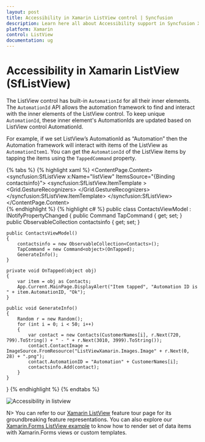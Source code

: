 ```yaml
---
layout: post 
title: Accessibility in Xamarin ListView control | Syncfusion
description: Learn here all about Accessibility support in Syncfusion Xamarin ListView (SfListView) control and more.
platform: Xamarin
control: ListView
documentation: ug
---
```

# Accessibility in Xamarin ListView (SfListView)

The ListView control has built-in `AutomationId` for all their inner elements. The `AutomationId` API allows the automation framework to find and interact with the inner elements of the ListView control. To keep unique `AutomationId`, these inner element's AutomationIds are updated based on ListView control AutomationId.

For example, if we set ListView’s AutomationId as “Automation” then the Automation framework will interact with items of the ListView as `AutomationItem1`. You can get the `AutomationId` of the ListView items by tapping the items using the `TappedCommand` property.

{% tabs %}
{% highlight xaml %}
<ContentPage xmlns:syncfusion="clr-namespace:Syncfusion.ListView.XForms;assembly=Syncfusion.SfListView.XForms">
    <ContentPage.Content>
        <StackLayout>
            <syncfusion:SfListView x:Name="listView" ItemsSource="{Binding contactsinfo}">
                <syncfusion:SfListView.ItemTemplate >
                    <DataTemplate>
                        <Grid x:Name="grid" AutomationId="{Binding AutomationID}">
                            <Grid.GestureRecognizers>
                                <TapGestureRecognizer Command="{Binding Source={x:Reference listView}, Path=BindingContext.TapCommand}" CommandParameter="{Binding .}"/>
                            </Grid.GestureRecognizers>
						</Grid>
                    </DataTemplate>
                </syncfusion:SfListView.ItemTemplate>
            </syncfusion:SfListView>
        </StackLayout>
    </ContentPage.Content>					
</ContentPage>
{% endhighlight %}
{% highlight c# %}
public class ContactsViewModel : INotifyPropertyChanged
{
    public Command<object> TapCommand { get; set; }
    public ObservableCollection<Contacts> contactsinfo { get; set; }

    public ContactsViewModel()
    {
        contactsinfo = new ObservableCollection<Contacts>();
        TapCommand = new Command<object>(OnTapped);
        GenerateInfo();
    }

    private void OnTapped(object obj)
    {
        var item = obj as Contacts;
        App.Current.MainPage.DisplayAlert("Item tapped", "Automation ID is " + item.AutomationID, "Ok");
    }

    public void GenerateInfo()
    {
        Random r = new Random();
        for (int i = 0; i < 50; i++)
        {
            var contact = new Contacts(CustomerNames[i], r.Next(720, 799).ToString() + " - " + r.Next(3010, 3999).ToString());
            contact.ContactImage = ImageSource.FromResource("ListViewXamarin.Images.Image" + r.Next(0, 28) + ".png");
            contact.AutomationID = "Automation" + CustomerNames[i];
            contactsinfo.Add(contact);
        }
    }
}
{% endhighlight %}
{% endtabs %}

![Accessibility in listview](SfListView_images/Accessibility.png)

N> You can refer to our [Xamarin ListView](https://www.syncfusion.com/xamarin-ui-controls/xamarin-listview) feature tour page for its groundbreaking feature representations. You can also explore our [Xamarin.Forms ListView example](https://github.com/SyncfusionExamples/ListView-GettingStarted-in-Xamarin-Forms) to know how to render set of data items with Xamarin.Forms views or custom templates.
